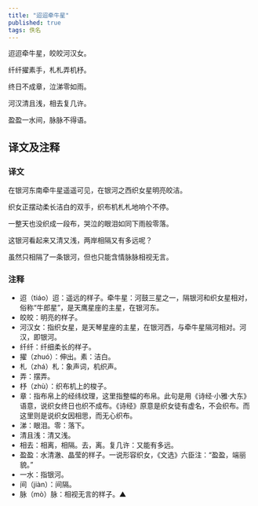 ```yaml
---
title: "迢迢牵牛星"
published: true
tags: 佚名
---
```


迢迢牵牛星，皎皎河汉女。

纤纤擢素手，札札弄机杼。

终日不成章，泣涕零如雨。

河汉清且浅，相去复几许。

盈盈一水间，脉脉不得语。 

## 译文及注释

### 译文

在银河东南牵牛星遥遥可见，在银河之西织女星明亮皎洁。

织女正摆动柔长洁白的双手，织布机札札地响个不停。

一整天也没织成一段布，哭泣的眼泪如同下雨般零落。

这银河看起来又清又浅，两岸相隔又有多远呢？

虽然只相隔了一条银河，但也只能含情脉脉相视无言。

### 注释

- 迢（tiáo）迢：遥远的样子。牵牛星：河鼓三星之一，隔银河和织女星相对，俗称“牛郎星”，是天鹰星座的主星，在银河东。
- 皎皎：明亮的样子。
- 河汉女：指织女星，是天琴星座的主星，在银河西，与牵牛星隔河相对。河汉，即银河。
- 纤纤：纤细柔长的样子。
- 擢（zhuó）：伸出。素：洁白。
- 札（zhá）札：象声词，机织声。
- 弄：摆弄。
- 杼（zhù）：织布机上的梭子。
- 章：指布帛上的经纬纹理，这里指整幅的布帛。此句是用《诗经·小雅·大东》语意，说织女终日也织不成布。《诗经》原意是织女徒有虚名，不会织布。而这里则是说织女因相思，而无心织布。
- 涕：眼泪。零：落下。
- 清且浅：清又浅。
- 相去：相离，相隔。去，离。复几许：又能有多远。
- 盈盈：水清澈、晶莹的样子。一说形容织女，《文选》六臣注：“盈盈，端丽貌。”
- 一水：指银河。
- 间（jiàn）：间隔。
- 脉（mò）脉：相视无言的样子。▲
